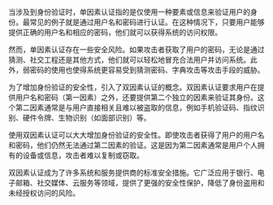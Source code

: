 当涉及到身份验证时，单因素认证指的是仅使用一种要素或信息来验证用户的身份。最常见的例子就是通过用户名和密码进行认证。在这种情况下，只要用户能够提供正确的用户名和相应的密码，他们就可以获得系统的访问权限。

然而，单因素认证存在一些安全风险。如果攻击者获取了用户的密码，无论是通过猜测、社交工程还是其他方式，他们就可以轻松地冒充合法用户并访问系统。此外，弱密码的使用也使得系统更容易受到猜测密码、字典攻击等攻击手段的威胁。

为了增加身份验证的安全性，引入了双因素认证的概念。双因素认证要求用户在提供用户名和密码（第一因素）之外，还要提供第二个独立的因素来验证其身份。这个第二因素通常是与用户直接相关且难以被盗取的信息，例如手机验证码、指纹识别、硬件令牌、生物识别（如面部识别）等。

使用双因素认证可以大大增加身份验证的安全性。即使攻击者获得了用户的用户名和密码，他们仍然无法通过第二因素的验证。这是因为第二因素通常是用户个人拥有的设备或信息，攻击者难以复制或窃取。

双因素认证成为了许多系统和服务提供商的标准安全措施。它广泛应用于银行、电子邮箱、社交媒体、云服务等领域，提供了更强的安全性保护，降低了身份盗用和未经授权访问的风险。

